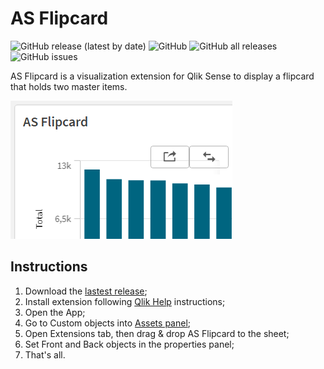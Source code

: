 # AS Flipcard
![GitHub release (latest by date)](https://img.shields.io/github/v/release/andressousa/as-qliksense-flipcard) ![GitHub](https://img.shields.io/github/license/andressousa/as-qliksense-flipcard) ![GitHub all releases](https://img.shields.io/github/downloads/andressousa/as-qliksense-flipcard/total) ![GitHub issues](https://img.shields.io/github/issues/andressousa/as-qliksense-flipcard)

AS Flipcard is a visualization extension for Qlik Sense to display a flipcard that holds two master items.

![](https://raw.githubusercontent.com/andressousa/as-qliksense-flipcard/main/as-qliksense-flipcard/preview.png)

## Instructions

                
1. Download the [lastest release](https://github.com/andressousa/as-qliksense-flipcard/releases/latest);
2. Install extension following [Qlik Help](https://help.qlik.com/en-US/sense-developer/November2022/Subsystems/Extensions/Content/Sense_Extensions/Howtos/deploy-extensions.htm) instructions;
3. Open the App;
4. Go to Custom objects into [Assets panel](https://help.qlik.com/en-US/sense/November2022/Subsystems/Hub/Content/Sense_Hub/Assets/assets-panel.htm);
5. Open Extensions tab, then drag & drop AS Flipcard to the sheet;
6. Set Front and Back objects in the properties panel;
7. That's all.
